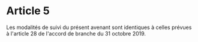 # Article 5

  
Les modalités de suivi du présent avenant sont identiques à celles prévues à l'article 28 de l'accord de branche du 31 octobre 2019.

